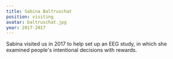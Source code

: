 ```yaml
---
title: Sabina Baltruschat
position: visiting
avatar: baltruschat.jpg
year: 2017-2017
---
```


Sabina visited us in 2017 to help set up an EEG study, in which she examined people's intentional decisions with rewards.